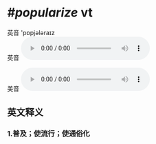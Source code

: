 # ***\#popularize*** vt
英音 'pɒpjələraɪz  
英音
<audio src="./media/popularize1_AAC.aac" controls="controls"></audio>

美音
<audio src="./media/popularize2_AAC.aac" controls="controls"></audio>



  

英文释义
---
### 1.**普及；使流行；使通俗化**  


